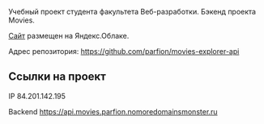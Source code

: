 Учебный проект студента факультета Веб-разработки. Бэкенд проекта Movies.

[Cайт](https://movies.parfion.nomoredomainsmonster.ru) размещен на Яндекс.Облаке.

Адрес репозитория: https://github.com/parfion/movies-explorer-api

## Ссылки на проект

IP 84.201.142.195

Backend https://api.movies.parfion.nomoredomainsmonster.ru
